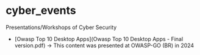 # cyber_events
Presentations/Workshops of Cyber Security 


- [Owasp Top 10 Desktop Apps](Owasp Top 10 Desktop Apps - Final version.pdf) -> This content was presented at OWASP-GO (BR) in 2024
